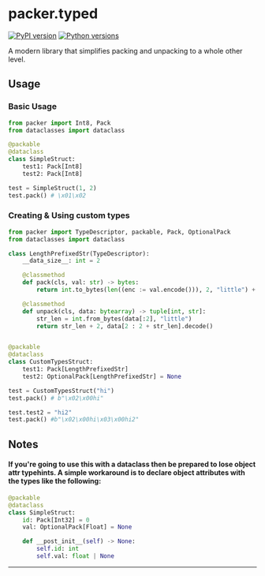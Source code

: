 # packer.typed
[![PyPI version](https://img.shields.io/pypi/v/packer.typed.svg?style=flat-square)](https://pypi.org/project/packer.typed/)
[![Python versions](https://img.shields.io/pypi/pyversions/packer.typed.svg?style=flat-square)](https://pypi.org/project/packer.typed/)

A modern library that simplifies packing and unpacking to a whole other level.

## Usage
### Basic Usage
```py
from packer import Int8, Pack
from dataclasses import dataclass

@packable
@dataclass
class SimpleStruct:
    test1: Pack[Int8]
    test2: Pack[Int8]

test = SimpleStruct(1, 2)
test.pack() # \x01\x02
```
### Creating & Using custom types
```py
from packer import TypeDescriptor, packable, Pack, OptionalPack
from dataclasses import dataclass

class LengthPrefixedStr(TypeDescriptor):
    __data_size__: int = 2

    @classmethod
    def pack(cls, val: str) -> bytes:
        return int.to_bytes(len((enc := val.encode())), 2, "little") + enc

    @classmethod
    def unpack(cls, data: bytearray) -> tuple[int, str]:
        str_len = int.from_bytes(data[:2], "little")
        return str_len + 2, data[2 : 2 + str_len].decode()


@packable
@dataclass
class CustomTypesStruct:
    test1: Pack[LengthPrefixedStr]
    test2: OptionalPack[LengthPrefixedStr] = None

test = CustomTypesStruct("hi")
test.pack() # b"\x02\x00hi"

test.test2 = "hi2"
test.pack() #b"\x02\x00hi\x03\x00hi2"
```

## Notes
#### If you're going to use this with a dataclass then be prepared to lose object attr typehints. A simple workaround is to declare object attributes with the types like the following:
```py
@packable
@dataclass
class SimpleStruct:
    id: Pack[Int32] = 0
    val: OptionalPack[Float] = None

    def __post_init__(self) -> None:
        self.id: int
        self.val: float | None
```
---

